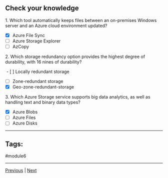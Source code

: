 ## Check your knowledge

1. Which tool automatically keeps files between an on-premises Windows server and an Azure cloud environment updated?


- [x] Azure File Sync
- [ ] Azure Storage Explorer
- [ ] AzCopy

2. Which storage redundancy option provides the highest degree of durability, with 16 nines of durability?

 - [ ] Locally redundant storage
- [ ] Zone-redundant storage
- [x] Geo-zone-redundant-storage

3. Which Azure Storage service supports big data analytics, as well as handling text and binary data types?
- [x] Azure Blobs
- [ ] Azure Files
- [ ] Azure Disks

---
## Tags:
#module6

---
[Previous](Identify-Azure-File-Movement-Options.md) | [Next](Summary-Describe-Azure-Storage-Services.md)
